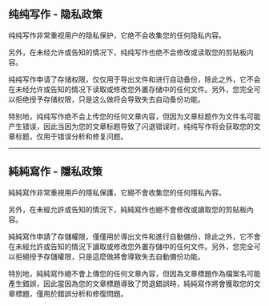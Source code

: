 ## 纯纯写作 - 隐私政策 

纯纯写作非常重视用户的隐私保护，它绝不会收集您的任何隐私内容。

另外，在未经允许或告知的情况下，纯纯写作也绝不会修改或读取您的剪贴板内容。

纯纯写作申请了存储权限，仅仅用于导出文件和进行自动备份，除此之外，它不会在未经允许或告知的情况下读取或修改您外置存储中的任何文件。另外，您完全可以拒绝授予存储权限，只是这么做将会导致失去自动备份功能。

特别地，纯纯写作绝不会上传您的任何文章内容，但因为文章标题作为文件名可能产生错误，因此当因为您的文章标题导致了闪退错误时，纯纯写作将会获取您的文章标题，仅用于错误分析和修复问题。

----

## 純純寫作 - 隱私政策 

純純寫作非常重視用戶的隱私保護，它絕不會收集您的任何隱私內容。

另外，在未經允許或告知的情況下，純純寫作也絕不會修改或讀取您的剪貼板內容。

純純寫作申請了存儲權限，僅僅用於導出文件和進行自動備份，除此之外，它不會在未經允許或告知的情況下讀取或修改您外置存儲中的任何文件。另外，您完全可以拒絕授予存儲權限，只是這麼做將會導致失去自動備份功能。

特別地，純純寫作絕不會上傳您的任何文章內容，但因為文章標題作為檔案名可能產生錯誤，因此當因為您的文章標題導致了閃退錯誤時，純純寫作將會獲取您的文章標題，僅用於錯誤分析和修復問題。
